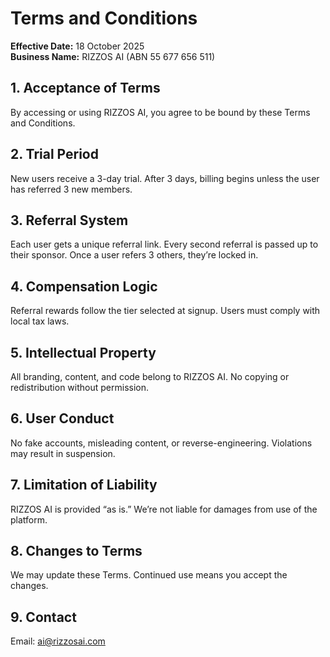 # Terms and Conditions

**Effective Date:** 18 October 2025  
**Business Name:** RIZZOS AI (ABN 55 677 656 511)

## 1. Acceptance of Terms
By accessing or using RIZZOS AI, you agree to be bound by these Terms and Conditions.

## 2. Trial Period
New users receive a 3-day trial. After 3 days, billing begins unless the user has referred 3 new members.

## 3. Referral System
Each user gets a unique referral link. Every second referral is passed up to their sponsor. Once a user refers 3 others, they’re locked in.

## 4. Compensation Logic
Referral rewards follow the tier selected at signup. Users must comply with local tax laws.

## 5. Intellectual Property
All branding, content, and code belong to RIZZOS AI. No copying or redistribution without permission.

## 6. User Conduct
No fake accounts, misleading content, or reverse-engineering. Violations may result in suspension.

## 7. Limitation of Liability
RIZZOS AI is provided “as is.” We’re not liable for damages from use of the platform.

## 8. Changes to Terms
We may update these Terms. Continued use means you accept the changes.

## 9. Contact
Email: ai@rizzosai.com
